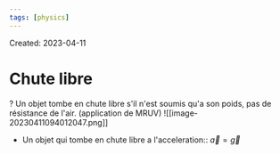 ```yaml
---
tags: [physics] 
---
```

Created: 2023-04-11

# Chute libre
?
Un objet tombe en chute libre s'il n'est soumis qu'a son poids, pas de résistance de l'air. (application de MRUV)
![[image-20230411094012047.png]]
<!--SR:!2023-04-30,10,190-->

- Un objet qui tombe en chute libre a l'acceleration:: $\vec{a}=\vec{g}$
<!--SR:!2023-05-04,14,230-->
